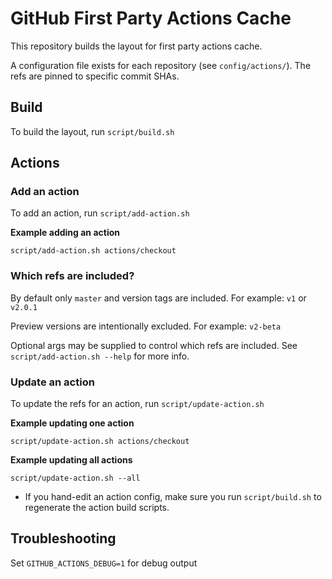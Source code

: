 
# GitHub First Party Actions Cache

This repository builds the layout for first party actions cache.

A configuration file exists for each repository (see `config/actions/`). The refs are pinned to specific commit SHAs.

## Build

To build the layout, run `script/build.sh`

## Actions

### Add an action

To add an action, run `script/add-action.sh`

__Example adding an action__

```
script/add-action.sh actions/checkout
```

### Which refs are included?

By default only `master` and version tags are included. For example: `v1` or `v2.0.1`

Preview versions are intentionally excluded. For example: `v2-beta`

Optional args may be supplied to control which refs are included. See `script/add-action.sh --help` for more info.

### Update an action

To update the refs for an action, run `script/update-action.sh`

__Example updating one action__

```
script/update-action.sh actions/checkout
```

__Example updating all actions__

```
script/update-action.sh --all
```

- If you hand-edit an action config, make sure you run `script/build.sh` to regenerate the action build scripts.

## Troubleshooting

Set `GITHUB_ACTIONS_DEBUG=1` for debug output
